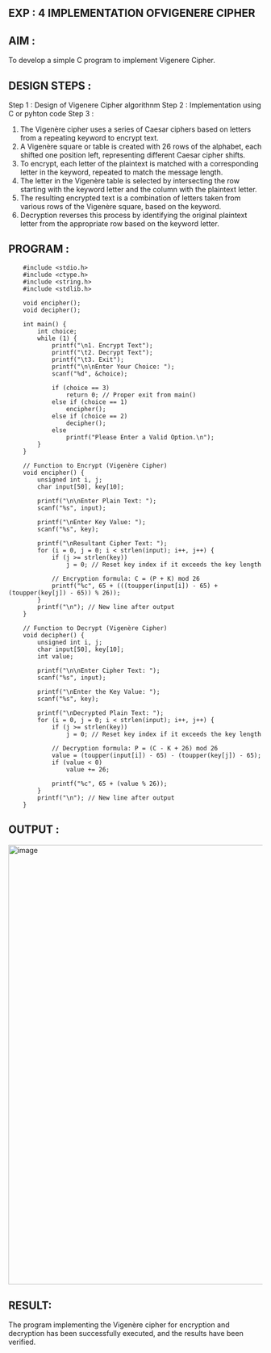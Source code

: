 ## EXP : 4 IMPLEMENTATION OFVIGENERE CIPHER

## AIM :
To develop a simple C program to implement Vigenere Cipher.
## DESIGN STEPS :
Step 1 :
Design of Vigenere Cipher algorithnm
Step 2 :
Implementation using C or pyhton code
Step 3 :
1.	The Vigenère cipher uses a series of Caesar ciphers based on letters from a repeating keyword to encrypt text.
2.	A Vigenère square or table is created with 26 rows of the alphabet, each shifted one position left, representing different Caesar cipher shifts.
3.	To encrypt, each letter of the plaintext is matched with a corresponding letter in the keyword, repeated to match the message length.
4.	The letter in the Vigenère table is selected by intersecting the row starting with the keyword letter and the column with the plaintext letter.
5.	The resulting encrypted text is a combination of letters taken from various rows of the Vigenère square, based on the keyword.
6.	Decryption reverses this process by identifying the original plaintext letter from the appropriate row based on the keyword letter.

## PROGRAM :
        #include <stdio.h>
        #include <ctype.h>
        #include <string.h>
        #include <stdlib.h>
        
        void encipher();
        void decipher();
        
        int main() {
            int choice;
            while (1) {
                printf("\n1. Encrypt Text");
                printf("\t2. Decrypt Text");
                printf("\t3. Exit");
                printf("\n\nEnter Your Choice: ");
                scanf("%d", &choice);
        
                if (choice == 3)
                    return 0; // Proper exit from main()
                else if (choice == 1)
                    encipher();
                else if (choice == 2)
                    decipher();
                else
                    printf("Please Enter a Valid Option.\n");
            }
        }
        
        // Function to Encrypt (Vigenère Cipher)
        void encipher() {
            unsigned int i, j;
            char input[50], key[10];
        
            printf("\n\nEnter Plain Text: ");
            scanf("%s", input);
        
            printf("\nEnter Key Value: ");
            scanf("%s", key);
        
            printf("\nResultant Cipher Text: ");
            for (i = 0, j = 0; i < strlen(input); i++, j++) {
                if (j >= strlen(key))
                    j = 0; // Reset key index if it exceeds the key length
        
                // Encryption formula: C = (P + K) mod 26
                printf("%c", 65 + (((toupper(input[i]) - 65) + (toupper(key[j]) - 65)) % 26));
            }
            printf("\n"); // New line after output
        }
        
        // Function to Decrypt (Vigenère Cipher)
        void decipher() {
            unsigned int i, j;
            char input[50], key[10];
            int value;
        
            printf("\n\nEnter Cipher Text: ");
            scanf("%s", input);
        
            printf("\nEnter the Key Value: ");
            scanf("%s", key);
        
            printf("\nDecrypted Plain Text: ");
            for (i = 0, j = 0; i < strlen(input); i++, j++) {
                if (j >= strlen(key))
                    j = 0; // Reset key index if it exceeds the key length
        
                // Decryption formula: P = (C - K + 26) mod 26
                value = (toupper(input[i]) - 65) - (toupper(key[j]) - 65);
                if (value < 0)
                    value += 26;
        
                printf("%c", 65 + (value % 26));
            }
            printf("\n"); // New line after output
        }

## OUTPUT :
<img width="1640" height="871" alt="image" src="https://github.com/user-attachments/assets/65eacd2a-4cd0-4ad6-bc59-c514c3bf0fb7" />

## RESULT:
The program implementing the Vigenère cipher for encryption and decryption has been successfully	executed,	and	the	results	have	been	verified.
